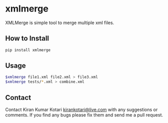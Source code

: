 # xmlmerge

XMLMerge is simple tool to merge multiple xml files.

## How to Install

```bash
pip install xmlmerge
```

## Usage

```bash
$xmlmerge file1.xml file2.xml > file3.xml
$xmlmerge tests/*.xml > combine.xml
```

## Contact

Contact Kiran Kumar Kotari <kirankotari@live.com> with any suggestions or comments. If you find any bugs please fix them and send me a pull request.
